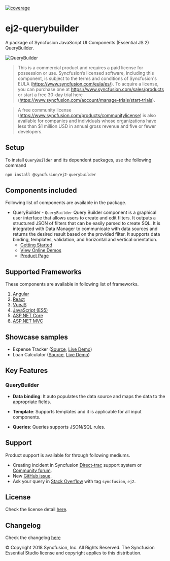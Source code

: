 [![coverage](http://ej2.syncfusion.com/badges/ej2-querybuilder/coverage.svg)](http://ej2.syncfusion.com/badges/ej2-querybuilder)

# ej2-querybuilder

A package of Syncfusion JavaScript UI Components (Essential JS 2) QueryBuilder.

![QueryBuilder](https://ej2.syncfusion.com/products/images/querybuilder/readme.gif)

> This is a commercial product and requires a paid license for possession or use. Syncfusion’s licensed software, including this component, is subject to the terms and conditions of Syncfusion's EULA (https://www.syncfusion.com/eula/es/). To acquire a license, you can purchase one at https://www.syncfusion.com/sales/products or start a free 30-day trial here (https://www.syncfusion.com/account/manage-trials/start-trials).

> A free community license (https://www.syncfusion.com/products/communitylicense) is also available for companies and individuals whose organizations have less than $1 million USD in annual gross revenue and five or fewer developers.

## Setup

To install `QueryBuilder` and its dependent packages, use the following command

```sh
npm install @syncfusion/ej2-querybuilder
```

## Components included

Following list of components are available in the package.

* QueryBuilder - `QueryBuilder` Query Builder component is a graphical user interface that allows users to create and edit filters. It outputs a structured JSON of filters that can be easily parsed to create SQL. It is integrated with Data Manager to communicate with data sources and returns the desired result based on the provided filter. It supports data binding, templates, validation, and horizontal and vertical orientation.
    * [Getting Started](https://ej2.syncfusion.com/documentation/query-builder/getting-started?utm_source=npm&utm_campaign=querybuilder)
    * [View Online Demos](https://ej2.syncfusion.com/demos/?utm_source=npm&utm_campaign=querybuilder#/material/querybuilder/default)
    * [Product Page](https://www.syncfusion.com/javascript-ui-controls/querybuilder)

## Supported Frameworks

These components are available in following list of frameworks.
1. [Angular](https://github.com/syncfusion/ej2-angular-ui-components/tree/master/components/querybuilder?utm_source=npm&utm_campaign=querybuilder)
2. [React](https://github.com/syncfusion/ej2-react-ui-components/tree/master/components/querybuilder?utm_source=npm&utm_campaign=querybuilder)
3. [VueJS](https://github.com/syncfusion/ej2-vue-ui-components/tree/master/components/querybuilder?utm_source=npm&utm_campaign=querybuilder)
4. [JavaScript (ES5)](https://www.syncfusion.com/javascript-ui-controls)
5. [ASP.NET Core](https://www.syncfusion.com/aspnet-core-ui-controls)
6. [ASP.NET MVC](https://www.syncfusion.com/aspnet-mvc-ui-controls)

## Showcase samples

* Expense Tracker ([Source](https://github.com/syncfusion/ej2-sample-ts-expensetracker), [Live Demo](https://ej2.syncfusion.com/showcase/typescript/expensetracker/?utm_source=npm&utm_campaign=button#/dashboard))
* Loan Calculator ([Source](https://github.com/syncfusion/ej2-sample-ts-loancalculator), [Live Demo](https://ej2.syncfusion.com/showcase/typescript/loancalculator/?utm_source=npm&utm_campaign=button))


## Key Features

### QueryBuilder

- **Data binding**: It auto populates the data source and maps the data to the appropriate fields.

- **Template**: Supports templates and it is applicable for all input components.

- **Queries**: Queries supports JSON/SQL rules.

## Support

Product support is available for through following mediums.

* Creating incident in Syncfusion [Direct-trac](https://www.syncfusion.com/support/directtrac/incidents?utm_source=npm&utm_campaign=querybuilder) support system or [Community forum](https://www.syncfusion.com/forums/essential-js2?utm_source=npm&utm_campaign=querybuilder).
* New [GitHub issue](https://github.com/syncfusion/ej2-javascript-ui-controls/issues/new).
* Ask your query in [Stack Overflow](https://stackoverflow.com/?utm_source=npm&utm_campaign=querybuilder) with tag `syncfusion`, `ej2`.

## License

Check the license detail [here](https://github.com/syncfusion/ej2-javascript-ui-controls/blob/master/license?utm_source=npm&utm_campaign=querybuilder).

## Changelog

Check the changelog [here](https://github.com/syncfusion/ej2-javascript-ui-controls/blob/master/controls/querybuilder/CHANGELOG.md?utm_source=npm&utm_campaign=querybuilder)

© Copyright 2018 Syncfusion, Inc. All Rights Reserved. The Syncfusion Essential Studio license and copyright applies to this distribution.